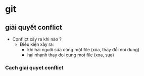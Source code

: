# git

## giải quyết conflict

- Conflict xảy ra khi nào ?
   - Điều kiện xảy ra:
       - khi hai nguời sửa cùng một file (xóa, thay đổi noi dung)
       - hai nhanh thay doi cung mot file (xoa, sua)
### Cach giai quyet conflict
